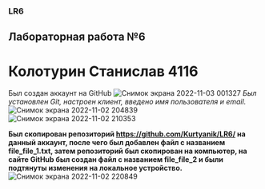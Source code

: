 ### LR6
## Лабораторная работа №6
# Колотурин Станислав 4116
Был создан аккаунт на GitHub
![Снимок экрана 2022-11-03 001327](https://user-images.githubusercontent.com/117310168/199603815-1a7f1025-ddb7-4d97-97df-f93e828b3871.png)
*Был установлен Git, настроен клиент, введено имя пользователя и email.*
![Снимок экрана 2022-11-02 204839](https://user-images.githubusercontent.com/117310168/199604136-5bac6e57-67d1-4a9c-a917-62f7bca1f794.png)
![Снимок экрана 2022-11-02 210353](https://user-images.githubusercontent.com/117310168/199604175-0a7cc075-9f75-46f3-ae25-2c57284b2ac2.png)

**Был скопирован репозиторий https://github.com/Kurtyanik/LR6/ на данный аккаунт, после чего был добавлен файл с названием file_file_1.txt, затем репозиторий был скопирован на компьютер, на сайте GitHub был создан файл с названием file_file_2 и были подтянуты изменения на локальное устройство.**
![Снимок экрана 2022-11-02 220849](https://user-images.githubusercontent.com/117310168/199604643-e91d3092-24cc-4b6e-a576-f273aba13ef6.png)
